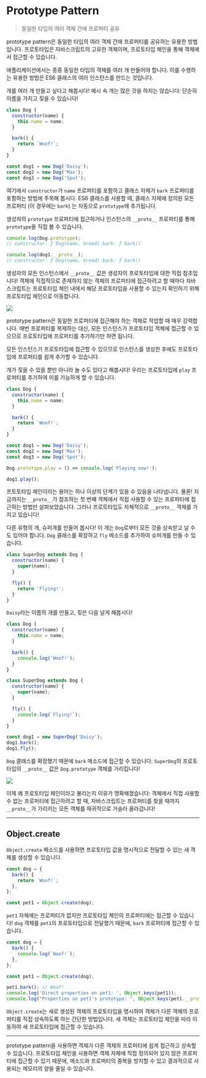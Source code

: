 # Prototype Pattern

> 동일한 타입의 여러 객체 간에 프로퍼티 공유

prototype pattern은 동일한 타입의 여러 객체 간에 프로퍼티를 공유하는 유용한 방법입니다. 프로토타입은 자바스크립트의 고유한 객체이며, 프로토타입 체인을 통해 객체에서 접근할 수 있습니다.

애플리케이션에서는 종종 동일한 타입의 객체를 여러 개 만들어야 합니다. 이를 수행하는 유용한 방법은 ES6 클래스의 여러 인스턴스를 만드는 것입니다.

개를 여러 개 만들고 싶다고 해봅시다! 예시 속 개는 많은 것을 하지는 않습니다: 단순히 이름을 가지고 짖을 수 있습니다!

```js
class Dog {
  constructor(name) {
    this.name = name;
  }

  bark() {
    return `Woof!`;
  }
}

const dog1 = new Dog('Daisy');
const dog2 = new Dog('Max');
const dog3 = new Dog('Spot');
```

여기에서 `constructor`가 `name` 프로퍼티를 포함하고 클래스 자체가 `bark` 프로퍼티를 포함하는 방법에 주목해 봅시다. ES6 클래스를 사용할 때, 클래스 자체에 정의된 모든 프로퍼티 (이 경우에는 `bark`) 는 자동으로 `prototype`에 추가됩니다.

생성자의 `prototype` 프로퍼티에 접근하거나 인스턴스의 `__proto__` 프로퍼티를 통해 `prototype`을 직접 볼 수 있습니다.

```js
console.log(Dog.prototype);
// constructor: ƒ Dog(name, breed) bark: ƒ bark()

console.log(dog1.__proto__);
// constructor: ƒ Dog(name, breed) bark: ƒ bark()
```

생성자의 모든 인스턴스에서 `__proto__` 값은 생성자의 프로토타입에 대한 직접 참조입니다! 객체에 직접적으로 존재하지 않는 객체의 프로퍼티에 접근하려고 할 때마다 자바스크립트는 프로토타입 체인 내에서 해당 프로토타입을 사용할 수 있는지 확인하기 위해 프로토타입 체인으로 이동합니다.

![](https://user-images.githubusercontent.com/22341362/176063074-d0265dce-06c6-4af7-bb99-fa85a18da999.png)

prototype pattern은 동일한 프로퍼티에 접근해야 하는 객체로 작업할 때 매우 강력합니다. 매번 프로퍼티를 복제하는 대신, 모든 인스턴스가 프로토타입 객체에 접근할 수 있으므로 프로토타입에 프로퍼티를 추가하기만 하면 됩니다.

모든 인스턴스가 프로토타입에 접근할 수 있으므로 인스턴스를 생성한 후에도 프로토타입에 프로퍼티를 쉽게 추가할 수 있습니다.

개가 짖을 수 있을 뿐만 아니라 놀 수도 있다고 해봅시다! 우리는 프로토타입에 `play` 프로퍼티를 추가하여 이를 가능하게 할 수 있습니다.

```js
class Dog {
  constructor(name) {
    this.name = name;
  }

  bark() {
    return `Woof!`;
  }
}

const dog1 = new Dog('Daisy');
const dog2 = new Dog('Max');
const dog3 = new Dog('Spot');

Dog.prototype.play = () => console.log('Playing now!');

dog1.play();
```

프토토타입 체인이라는 용어는 하나 이상의 단계가 있을 수 있음을 나타냅니다. 물론! 지금까지는 `__proto__`가 참조하는 첫 번쨰 객체에서 직접 사용할 수 있는 프로퍼티에 접근하는 방법만 살펴보았습니다. 그러나 프로토타입도 자체적으로 `__proto__` 객체를 가지고 있습니다!

다른 유형의 개, 슈퍼개를 만들어 봅시다! 이 개는 `Dog`로부터 모든 것을 상속받고 날 수도 있어야 합니다. `Dog` 클래스를 확장하고 `fly` 메소드를 추가하여 슈퍼개를 만들 수 있습니다.

```js
class SuperDog extends Dog {
  constructor(name) {
    super(name);
  }

  fly() {
    return 'Flying!';
  }
}
```

`Daisy`라는 이름의 개를 만들고, 짖은 다음 날게 해봅시다!

```js
class Dog {
  constructor(name) {
    this.name = name;
  }

  bark() {
    console.log('Woof!');
  }
}

class SuperDog extends Dog {
  constructor(name) {
    super(name);
  }

  fly() {
    console.log(`Flying!`);
  }
}

const dog1 = new SuperDog('Daisy');
dog1.bark();
dog1.fly();
```

`Dog` 클래스를 확장했기 때문에 `bark` 메소드에 접근할 수 있습니다. `SuperDog`의 프로토타입의 `__proto__` 값은 `Dog.prototype` 객체를 가리킵니다!

![](https://user-images.githubusercontent.com/22341362/176064683-bf665550-435b-4967-a3dc-fbaae22a01da.png)

이제 왜 프로토타입 체인이라고 불리는지 이유가 명확해졌습니다: 객체에서 직접 사용할 수 없는 프로퍼티에 접근하려고 할 때, 자바스크립트는 프로퍼티를 찾을 때까지 `__proto__`가 가리키는 모든 객체를 재귀적으로 거슬러 올라갑니다!

---

## Object.create

`Object.create` 메소드를 사용하면 프로토타입 값을 명시적으로 전달할 수 있는 새 객체를 생성할 수 있습니다.

```js
const dog = {
  bark() {
    return `Woof!`;
  },
};

const pet1 = Object.create(dog);
```

`pet1` 자체에는 프로퍼티가 없지만 프로토타입 체인의 프로퍼티에는 접근할 수 있습니다! `dog` 객체를 `pet1`의 프로토타입으로 전달했기 때문에, `bark` 프로퍼티에 접근할 수 있습니다.

```js
const dog = {
  bark() {
    console.log(`Woof!`);
  },
};

const pet1 = Object.create(dog);

pet1.bark(); // Woof!
console.log('Direct properties on pet1: ', Object.keys(pet1));
console.log("Properties on pet1's prototype: ", Object.keys(pet1.__proto__));
```

`Object.create`는 새로 생성된 객체의 프로토타입을 명시하여 객체가 다른 객체의 프로퍼티를 직접 상속하도록 하는 간단한 방법입니다. 새 객체는 프로토타입 체인을 따라 이동하여 새 프로토타입에 접근할 수 있습니다.

---

prototype pattern을 사용하면 객체가 다른 객체의 프로퍼티에 쉽게 접근하고 상속할 수 있습니다. 프로토타입 체인을 사용하면 객체 자체에 직접 정의되어 있지 않은 프로퍼티에 접근할 수 있기 때문에, 메소드와 프로퍼티의 중복을 방지할 수 있고 결과적으로 사용되는 메모리의 양을 줄일 수 있습니다.
